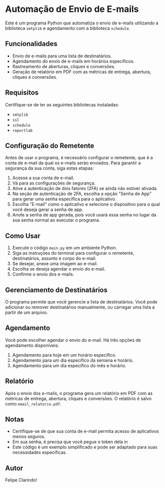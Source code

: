 # Automação de Envio de E-mails

Este é um programa Python que automatiza o envio de e-mails utilizando a biblioteca `smtplib` e agendamento com a biblioteca `schedule`.

## Funcionalidades

- Envio de e-mails para uma lista de destinatários.
- Agendamento do envio de e-mails em horários específicos.
- Rastreamento de aberturas, cliques e conversões.
- Geração de relatório em PDF com as métricas de entrega, abertura, cliques e conversões.

## Requisitos

Certifique-se de ter as seguintes bibliotecas instaladas:

- `smtplib`
- `ssl`
- `schedule`
- `reportlab`

## Configuração do Remetente

Antes de usar o programa, é necessário configurar o remetente, que é a conta de e-mail da qual os e-mails serão enviados. Para garantir a segurança da sua conta, siga estas etapas:

1. Acesse a sua conta de e-mail.
2. Vá para as configurações de segurança.
3. Ative a autenticação de dois fatores (2FA) se ainda não estiver ativada.
4. Na seção de autenticação de 2FA, escolha a opção "Senha de App" para gerar uma senha específica para o aplicativo.
5. Escolha "E-mail" como o aplicativo e selecione o dispositivo para o qual você deseja gerar a senha de app.
6. Anote a senha de app gerada, pois você usará essa senha no lugar da sua senha normal ao executar o programa.

## Como Usar

1. Execute o código `main.py` em um ambiente Python.
2. Siga as instruções do terminal para configurar o remetente, destinatários, assunto e corpo do e-mail.
3. Se desejar, anexe uma imagem ao e-mail.
4. Escolha se deseja agendar o envio do e-mail.
5. Confirme o envio dos e-mails.

## Gerenciamento de Destinatários

O programa permite que você gerencie a lista de destinatários. Você pode adicionar ou remover destinatários manualmente, ou carregar uma lista a partir de um arquivo.

## Agendamento

Você pode escolher agendar o envio do e-mail. Há três opções de agendamento disponíveis:

1. Agendamento para hoje em um horário específico.
2. Agendamento para um dia específico da semana e horário.
3. Agendamento para um dia específico do mês e horário.

## Relatório

Após o envio dos e-mails, o programa gera um relatório em PDF com as métricas de entrega, abertura, cliques e conversões. O relatório é salvo como `email_relatorio.pdf`.

## Notas

- Certifique-se de que sua conta de e-mail permita acesso de aplicativos menos seguros.
- Em sua senha, é precisa que você pegue o token dela in
- Este código é um exemplo simplificado e pode ser adaptado para suas necessidades específicas.

## Autor

Felipe Clarindo!




<!-- # Programa de Envio de E-mails

Este é um programa simples em Python que permite enviar e-mails, agendar o envio de e-mails, gerar relatórios detalhados sobre os e-mails enviados e salvar esses relatórios em formato PDF.

## Funcionalidades

- Envio de e-mails para destinatários individuais.
- Agendamento de envio de e-mails para um horário específico.
- Geração de relatórios detalhados sobre os e-mails enviados, incluindo a taxa de entrega, taxa de abertura e taxa de cliques.
- Salvamento dos relatórios em formato PDF.

## Requisitos

- Python 3.x
- Bibliotecas: `smtplib`, `ssl`, `time`, `schedule`, `requests`, `json`, `reportlab`,`os`
- Uma conta de e-mail Gmail para enviar os e-mails.

## Como Executar

1. Certifique-se de ter as bibliotecas necessárias instaladas. Você pode instalar as bibliotecas usando o seguinte comando:
Certifique-se de ter as seguintes bibliotecas instaladas:

Será necessario instalar as seguintes bibliotecas: 

- `secure-smtplib` (envio de emails)
- `schedule` (agendamento de tarefas)
- `requests` (requisições HTTP)
- `reportlab` (geração de PDFs)


As seguintes bibliotecas fazem parte da biblioteca padrão do Python e não requerem instalação adicional:

- `ssl` (segurança para conexões de rede)
- `time` (gerenciamento de tempo)
- `json` (manipulação de dados JSON)
- `os` (operações do sistema operacional)
 -->
